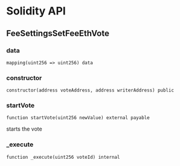 # Solidity API

## FeeSettingsSetFeeEthVote

### data

```solidity
mapping(uint256 => uint256) data
```

### constructor

```solidity
constructor(address voteAddress, address writerAddress) public
```

### startVote

```solidity
function startVote(uint256 newValue) external payable
```

starts the vote

### _execute

```solidity
function _execute(uint256 voteId) internal
```

